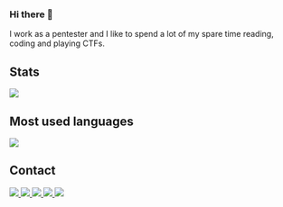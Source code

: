 ### Hi there 👋

I work as a pentester and I like to spend a lot of my spare time reading, coding and playing CTFs.

## Stats

<div>
   <img src="https://github-readme-stats.vercel.app/api?username=torsh4rk&show_icons=true&theme=chartreuse-dark&include_all_commits=true&count_private=true&hide=issues" />
</div>

## Most used languages
<div>
  <img src="https://github-readme-stats.vercel.app/api/top-langs/?username=torsh4rk&langs_count=4&layout=compact&theme=dracula" />
  </div>
  
## Contact

   <a href="https://twitter.com/torsh4rk">
    <img src="https://img.shields.io/badge/@torsh4rk-grey.svg?style=square&logo=twitter">
  </a>
  
  <a href="https://www.linkedin.com/in/cadu-angelotti-b11565127/">
    <img src="https://img.shields.io/badge/Cadu-Angelotti-blue.svg?style=square&logo=linkedin">
  </a>
  
  <a href="https://www.instagram.com/torsh4rk">
    <img src="https://img.shields.io/badge/@torsh4rk-brown.svg?style=square&logo=instagram">
  </a>

   <a href="https://hackthebox.eu/profile/102779">
    <img src="https://img.shields.io/badge/@torsh4rk-black?style=square&logo=hackthebox">
  </a>

  <a href="https://ctftime.org/team/147700">
    <img src="https://img.shields.io/badge/torsh4rk_CTFtime-darkred?style=square&logo=ctftime">
  </a>
